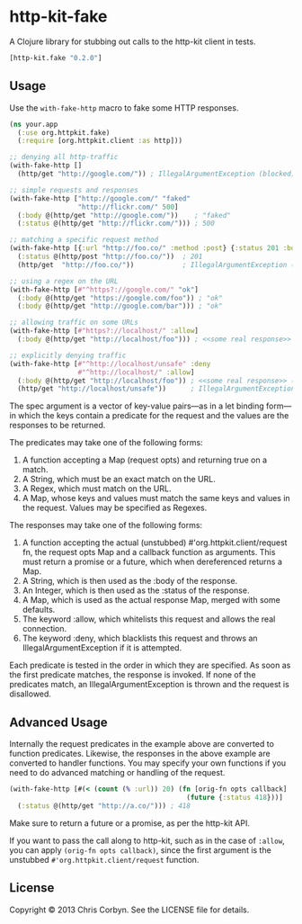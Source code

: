 # http-kit-fake

A Clojure library for stubbing out calls to the http-kit client in tests.

``` clojure
[http-kit.fake "0.2.0"]
```

## Usage

Use the `with-fake-http` macro to fake some HTTP responses.

``` clojure
(ns your.app
  (:use org.httpkit.fake)
  (:require [org.httpkit.client :as http]))

;; denying all http-traffic
(with-fake-http []
  (http/get "http://google.com/")) ; IllegalArgumentException (blocked)

;; simple requests and responses
(with-fake-http ["http://google.com/" "faked"
                 "http://flickr.com/" 500]
  (:body @(http/get "http://google.com/"))    ; "faked"
  (:status @(http/get "http://flickr.com/"))) ; 500

;; matching a specific request method
(with-fake-http [{:url "http://foo.co/" :method :post} {:status 201 :body "ok"}]
  (:status @(http/post "http://foo.co/"))  ; 201
  (http/get  "http://foo.co/"))            ; IllegalArgumentException (blocked)

;; using a regex on the URL
(with-fake-http [#"^https?://google.com/" "ok"]
  (:body @(http/get "https://google.com/foo")) ; "ok"
  (:body @(http/get "http://google.com/bar"))) ; "ok"

;; allowing traffic on some URLs
(with-fake-http [#"https?://localhost/" :allow]
  (:body @(http/get "http://localhost/foo"))) ; <<some real response>> (:allow)

;; explicitly denying traffic
(with-fake-http [#"^http://localhost/unsafe" :deny
                 #"^http://localhost/" :allow]
  (:body @(http/get "http://localhost/foo")) ; <<some real response>> (:allow)
  (http/get "http://localhost/unsafe"))      ; IllegalArgumentException (:deny)
```

The spec argument is a vector of key-value pairs—as in a let binding form—in
which the keys contain a predicate for the request and the values are the
responses to be returned.

The predicates may take one of the following forms:

  1. A function accepting a Map (request opts) and returning true on a match.
  2. A String, which must be an exact match on the URL.
  3. A Regex, which must match on the URL.
  4. A Map, whose keys and values must match the same keys and values in the
     request. Values may be specified as Regexes.

The responses may take one of the following forms:

  1. A function accepting the actual (unstubbed) #'org.httpkit.client/request
     fn, the request opts Map and a callback function as arguments. This must
     return a promise or a future, which when dereferenced returns a Map.
  2. A String, which is then used as the :body of the response.
  3. An Integer, which is then used as the :status of the response.
  4. A Map, which is used as the actual response Map, merged with some
     defaults.
  5. The keyword :allow, which whitelists this request and allows the real
     connection.
  6. The keyword :deny, which blacklists this request and throws an
     IllegalArgumentException if it is attempted.

Each predicate is tested in the order in which they are specified. As soon as
the first predicate matches, the response is invoked. If none of the
predicates match, an IllegalArgumentException is thrown and the request is
disallowed.

## Advanced Usage

Internally the request predicates in the example above are converted to
function predicates. Likewise, the responses in the above example are
converted to handler functions. You may specify your own functions if you need
to do advanced matching or handling of the request.

``` clojure
(with-fake-http [#(< (count (% :url)) 20) (fn [orig-fn opts callback]
                                            (future {:status 418}))]
  (:status @(http/get "http://a.co/"))) ; 418
```

Make sure to return a future or a promise, as per the http-kit API.

If you want to pass the call along to http-kit, such as in the case of
`:allow`, you can apply `(orig-fn opts callback)`, since the first argument is
the unstubbed `#'org.httpkit.client/request` function.

## License

Copyright © 2013 Chris Corbyn. See the LICENSE file for details.

